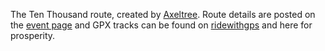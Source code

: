 The Ten Thousand route, created by [Axeltree](http://rideaxletree.com/). Route details are posted on the [event page](http://ridetenthousand.com/?p=110) and GPX tracks can be found on [ridewithgps](http://ridewithgps.com/routes/3537117) and here for prosperity.
